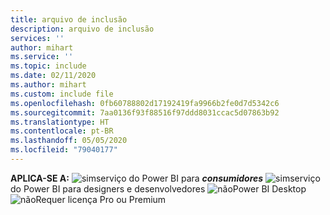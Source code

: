 ```yaml
---
title: arquivo de inclusão
description: arquivo de inclusão
services: ''
author: mihart
ms.service: ''
ms.topic: include
ms.date: 02/11/2020
ms.author: mihart
ms.custom: include file
ms.openlocfilehash: 0fb60788802d17192419fa9966b2fe0d7d5342c6
ms.sourcegitcommit: 7aa0136f93f88516f97ddd8031ccac5d07863b92
ms.translationtype: HT
ms.contentlocale: pt-BR
ms.lasthandoff: 05/05/2020
ms.locfileid: "79040177"
---
```

<Token>**APLICA-SE A:** ![sim](media/yes.png)serviço do Power BI para ***consumidores*** ![sim](media/yes.png)serviço do Power BI para designers e desenvolvedores ![não](media/no.png)Power BI Desktop ![não](media/no.png)Requer licença Pro ou Premium </Token>